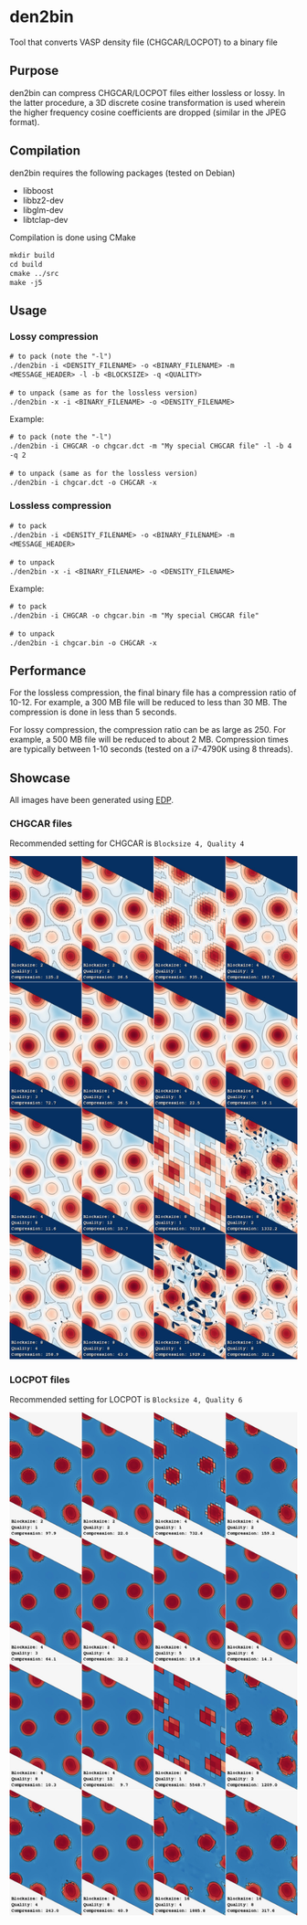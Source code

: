 # den2bin
Tool that converts VASP density file (CHGCAR/LOCPOT) to a binary file

## Purpose
den2bin can compress CHGCAR/LOCPOT files either lossless or lossy. In the latter procedure, a 3D discrete cosine transformation is used wherein the higher frequency cosine coefficients are dropped (similar in the JPEG format).

## Compilation
den2bin requires the following packages (tested on Debian)
* libboost
* libbz2-dev
* libglm-dev
* libtclap-dev

Compilation is done using CMake
```
mkdir build
cd build
cmake ../src
make -j5
```

## Usage

### Lossy compression
```
# to pack (note the "-l")
./den2bin -i <DENSITY_FILENAME> -o <BINARY_FILENAME> -m <MESSAGE_HEADER> -l -b <BLOCKSIZE> -q <QUALITY>

# to unpack (same as for the lossless version)
./den2bin -x -i <BINARY_FILENAME> -o <DENSITY_FILENAME>
```

Example:
```
# to pack (note the "-l")
./den2bin -i CHGCAR -o chgcar.dct -m "My special CHGCAR file" -l -b 4 -q 2

# to unpack (same as for the lossless version)
./den2bin -i chgcar.dct -o CHGCAR -x
```

### Lossless compression
```
# to pack
./den2bin -i <DENSITY_FILENAME> -o <BINARY_FILENAME> -m <MESSAGE_HEADER>

# to unpack
./den2bin -x -i <BINARY_FILENAME> -o <DENSITY_FILENAME>
```

Example:
```
# to pack
./den2bin -i CHGCAR -o chgcar.bin -m "My special CHGCAR file"

# to unpack
./den2bin -i chgcar.bin -o CHGCAR -x
```

## Performance
For the lossless compression, the final binary file has a compression ratio of 10-12. For example, a 300 MB file will be reduced to less than 30 MB. The compression is done in less than 5 seconds.

For lossy compression, the compression ratio can be as large as 250. For example, a 500 MB file will be reduced to about 2 MB. Compression times are typically between 1-10 seconds (tested on a i7-4790K using 8 threads).

## Showcase

All images have been generated using [EDP](https://github.com/ifilot/edp).

### CHGCAR files

Recommended setting for CHGCAR is `Blocksize 4, Quality 4`

![CHGCAR compression as a function of blocksize and quality](https://raw.githubusercontent.com/ifilot/den2bin/master/examples/chgcar.jpg)

### LOCPOT files

Recommended setting for LOCPOT is `Blocksize 4, Quality 6`

![LOCPOT compression as a function of blocksize and quality](https://raw.githubusercontent.com/ifilot/den2bin/master/examples/locpot.jpg)

